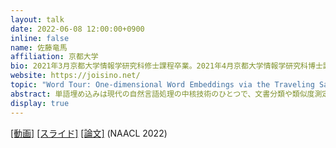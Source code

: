 ```yaml
---
layout: talk
date: 2022-06-08 12:00:00+0900
inline: false
name: 佐藤竜馬
affiliation: 京都大学
bio: 2021年3月京都大学情報学研究科修士課程卒業。2021年4月京都大学情報学研究科博士課程入学。専門分野はグラフニューラルネットワーク、最適輸送、および情報検索・推薦システム。
website: https://joisino.net/
topic: "Word Tour: One-dimensional Word Embeddings via the Traveling Salesman Problem"
abstract: 単語埋め込みは現代の自然言語処理の中核技術のひとつで、文書分類や類似度測定をはじめとして、さまざまな場面で使用されていることは知っての通りです。しかし、ふつう埋め込み先は何百という高次元であり、使用する時には多くの時間やメモリを消費するうえに、高次元埋め込みを視覚的に表現できないため解釈が難しいことが問題です。そこで本研究では、【一次元】の単語埋め込みを教師なしで得る方法を提案します。とはいえ、単語のあらゆる側面を一次元で捉えるのは不可能であるので、本研究ではまず単語埋め込みが満たすべき性質を健全性と完全性という二つに分解します。提案法の WordTour は、完全性はあきらめ、健全性のみを課すことで一次元埋め込みを可能にし、それでいて、全ての、とまでは言わないまでも、いくつかの応用において有用な一次元埋め込みを得ることに成功しました。
display: true
---
```


[[動画]](https://youtu.be/LjKPxyYfsNI) [[スライド]](https://www.slideshare.net/joisino/word-tour-onedimensional-word-embeddings-via-the-traveling-salesman-problem-naacl-2022) [[論文]](https://arxiv.org/abs/2205.01954) (NAACL 2022)
